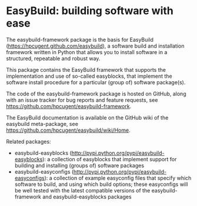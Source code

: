 EasyBuild: building software with ease
=======================================

The easybuild-framework package is the basis for EasyBuild (https://hpcugent.github.com/easybuild),
a software build and installation framework written in Python that allows you to install software
in a structured, repeatable and robust way.

This package contains the EasyBuild framework that supports the implementation and use of so-called
easyblocks, that implement the software install procedure for a particular (group of) software package(s).

The code of the easybuild-framework package is hosted on GitHub, along with an issue tracker for
bug reports and feature requests, see https://github.com/hpcugent/easybuild-framework.

The EasyBuild documentation is available on the GitHub wiki of the easybuild meta-package,
see https://github.com/hpcugent/easybuild/wiki/Home.

Related packages:
 * easybuild-easyblocks (http://pypi.python.org/pypi/easybuild-easyblocks):
     a collection of easyblocks that implement support for building and installing (groups of)
     software packages
 * easybuild-easyconfigs (http://pypi.python.org/pypi/easybuild-easyconfigs):
     a collection of example easyconfig files that specify which software to build, and using
     which build options; these easyconfigs will be well tested with the latest compatible
     versions of the easybuild-framework and easybuild-easyblocks packages
